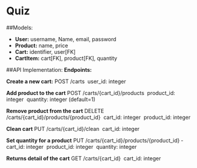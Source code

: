 # Quiz

##Models:
 * **User:** username, Name, email, password 
 * **Product:** name, price
 * **Cart:** identifier, user[FK] 
 * **CartItem:** cart[FK], product[FK], quantity

##API Implementation:
 **Endpoints:**

**Create a new cart:**
  POST /carts
 ­ user_id: integer


**Add product to the cart**
 POST /carts/{cart_id}/products
 ­ product_id: integer
 ­ quantity: integer (default=1)

**Remove product from the cart**
 DELETE /carts/{cart_id}/products/{product_id}
 ­ cart_id: integer
 ­ product_id: integer

**Clean cart**
 PUT /carts/{cart_id}/clean
 ­ cart_id: integer

**Set quantity for a product**
 PUT /carts/{cart_id}/products/{product_id}
 ­ cart_id: integer
 ­ product_id: integer
 ­ quantity: integer

**Returns detail of the cart**
 GET /carts/{cart_id}
 ­ cart_id: integer
